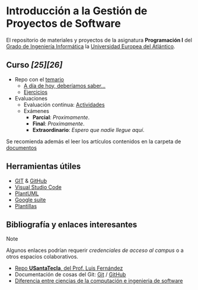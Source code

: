 
# Introducción a la Gestión de Proyectos de Software

El repositorio de materiales y proyectos de la asignatura **Programación I** del [Grado de Ingeniería Informática](https://www.uneatlantico.es/escuela-politecnica-superior/estudios-grado-oficial-en-ingenieria-informatica) la [Universidad Europea del Atlántico](https://www.uneatlantico.es).

## Curso *[25][26]*
- Repo con el [temario](https://github.com/miguelancabezon/IGPS)
  - [A día de hoy, deberíamos saber...](https://github.com/miguelancabezon/25-26-igps/blob/main/plantillas/should-know.md)
  - [Ejercicios](/actividades/ejercicios)
- Evaluaciones
  - Evaluación continua: [Actividades](evaluaciones/actividades/README.md)
  - Exámenes
    - **Parcial**: *Proximamente*.
    - **Final**: *Proximamente*.
    - **Extraordinario**: *Espero que nadie llegue aquí*.


Se recomienda además el leer los artículos contenidos en la carpeta de [documentos](documentos/README.md)

## Herramientas útiles

- [GIT](https://git-scm.com/) & [GitHub](https://github.com/)
- [Visual Studio Code](https://code.visualstudio.com/)
- [PlantUML](https://plantuml.com/es/)
- [Google suite](https://drive.google.com/drive/u/0/my-drive)
- [Plantillas](/documentos/plantillas.md)

## Bibliografía y enlaces interesantes

> [!NOTE] 
> Algunos enlaces podrían requerir *credenciales de acceso al campus* o a otros espacios colaborativos.

- [Repo **USantaTecla**, del Prof. Luis Fernández](https://github.com/USantaTecla-0-general/3-publicaciones)
- Documentación de cosas del Git: [Git](https://git-scm.com/doc) / [GitHub](https://docs.github.com/es)
- [Diferencia entre ciencias de la computación e ingenieria de software](https://interestingengineering.com/culture/computer-science-vs-software-engineering-how-are-they-different)

